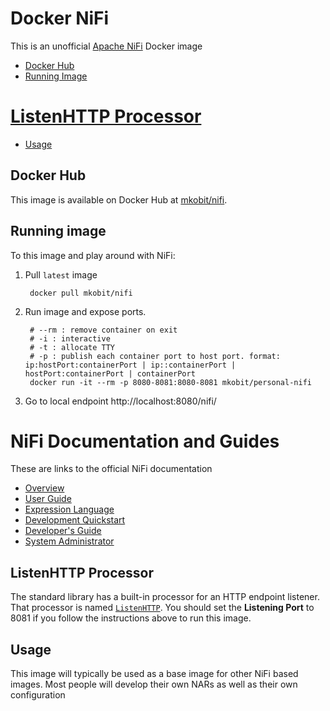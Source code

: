 # Docker NiFi
This is an unofficial [Apache NiFi](https://nifi.apache.org/) Docker image

* [Docker Hub](#docker-hub)
* [Running Image](#running-image)
# [ListenHTTP Processor](#listenhttp-processor)
* [Usage](#usage)

## Docker Hub
This image is available on Docker Hub at [mkobit/nifi](https://hub.docker.com/r/mkobit/nifi/).

## Running image
To this image and play around with NiFi:

1. Pull `latest` image

        docker pull mkobit/nifi

2. Run image and expose ports.

        # --rm : remove container on exit
        # -i : interactive
        # -t : allocate TTY
        # -p : publish each container port to host port. format: ip:hostPort:containerPort | ip::containerPort | hostPort:containerPort | containerPort
        docker run -it --rm -p 8080-8081:8080-8081 mkobit/personal-nifi

3. Go to local endpoint http://localhost:8080/nifi/

# NiFi Documentation and Guides
These are links to the official NiFi documentation

* [Overview](https://nifi.apache.org/docs.html)
* [User Guide](https://nifi.apache.org/docs/nifi-docs/html/user-guide.html)
* [Expression Language](https://nifi.apache.org/docs/nifi-docs/html/expression-language-guide.html)
* [Development Quickstart](https://nifi.apache.org/quickstart.html)
* [Developer's Guide](https://nifi.apache.org/developer-guide.html)
* [System Administrator](https://nifi.apache.org/docs/nifi-docs/html/administration-guide.html)

## ListenHTTP Processor
The standard library has a built-in processor for an HTTP endpoint listener. That processor is named [`ListenHTTP`](https://nifi.apache.org/docs/nifi-docs/components/org.apache.nifi.processors.standard.ListenHTTP/index.html). You should set the **Listening Port** to 8081 if you follow the instructions above to run this image.

## Usage
This image will typically be used as a base image for other NiFi based images. Most people will develop their own NARs as well as their own configuration
